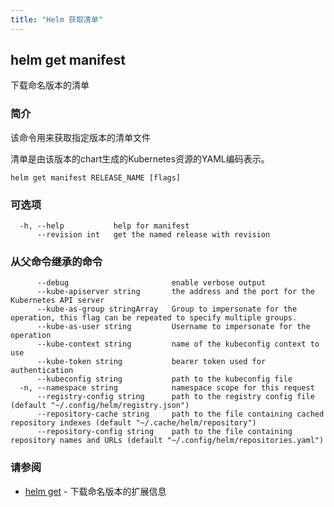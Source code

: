 ```yaml
---
title: "Helm 获取清单"
---
```


## helm get manifest

下载命名版本的清单

### 简介

该命令用来获取指定版本的清单文件

清单是由该版本的chart生成的Kubernetes资源的YAML编码表示。

```shell
helm get manifest RELEASE_NAME [flags]
```

### 可选项

```shell
  -h, --help           help for manifest
      --revision int   get the named release with revision
```

### 从父命令继承的命令

```shell
      --debug                       enable verbose output
      --kube-apiserver string       the address and the port for the Kubernetes API server
      --kube-as-group stringArray   Group to impersonate for the operation, this flag can be repeated to specify multiple groups.
      --kube-as-user string         Username to impersonate for the operation
      --kube-context string         name of the kubeconfig context to use
      --kube-token string           bearer token used for authentication
      --kubeconfig string           path to the kubeconfig file
  -n, --namespace string            namespace scope for this request
      --registry-config string      path to the registry config file (default "~/.config/helm/registry.json")
      --repository-cache string     path to the file containing cached repository indexes (default "~/.cache/helm/repository")
      --repository-config string    path to the file containing repository names and URLs (default "~/.config/helm/repositories.yaml")
```

### 请参阅

* [helm get](helm_get.md) - 下载命名版本的扩展信息
